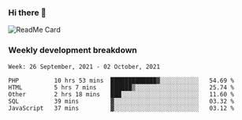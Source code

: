 ### Hi there 👋

<!--
**itzcy/itzcy** is a ✨ _special_ ✨ repository because its `README.md` (this file) appears on your GitHub profile.

Here are some ideas to get you started:

- 🔭 I’m currently working on ...
- 🌱 I’m currently learning ...
- 👯 I’m looking to collaborate on ...
- 🤔 I’m looking for help with ...
- 💬 Ask me about ...
- 📫 How to reach me: ...
- 😄 Pronouns: ...
- ⚡ Fun fact: ...
-->
![ReadMe Card](https://github-readme-stats.vercel.app/api?username=itzcy&show_icons=true&title_color=2d3198&icon_color=797cb8&text_color=24292e&bg_color=f6f8fa)

### Weekly development breakdown
<!--START_SECTION:waka-->
```text
Week: 26 September, 2021 - 02 October, 2021

PHP          10 hrs 53 mins  █████████████▓░░░░░░░░░░░   54.69 % 
HTML         5 hrs 7 mins    ██████▒░░░░░░░░░░░░░░░░░░   25.74 % 
Other        2 hrs 18 mins   ███░░░░░░░░░░░░░░░░░░░░░░   11.60 % 
SQL          39 mins         ▓░░░░░░░░░░░░░░░░░░░░░░░░   03.32 % 
JavaScript   37 mins         ▓░░░░░░░░░░░░░░░░░░░░░░░░   03.12 % 
```
<!--END_SECTION:waka-->
